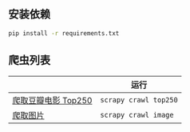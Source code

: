 ## 安装依赖
```bash
pip install -r requirements.txt
```

## 爬虫列表

| | 运行 |
|---|---|
| [爬取豆瓣电影 Top250](spiders/top250.py) | `scrapy crawl top250` |
| [爬取图片](spiders/image.py) | `scrapy crawl image` |
